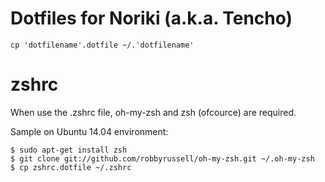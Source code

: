 Dotfiles for Noriki (a.k.a. Tencho)
====

```
cp 'dotfilename'.dotfile ~/.'dotfilename'
```

# zshrc

When use the .zshrc file, oh-my-zsh and zsh (ofcource) are required.

Sample on Ubuntu 14.04 environment:

    $ sudo apt-get install zsh
    $ git clone git://github.com/robbyrussell/oh-my-zsh.git ~/.oh-my-zsh
    $ cp zshrc.dotfile ~/.zshrc

